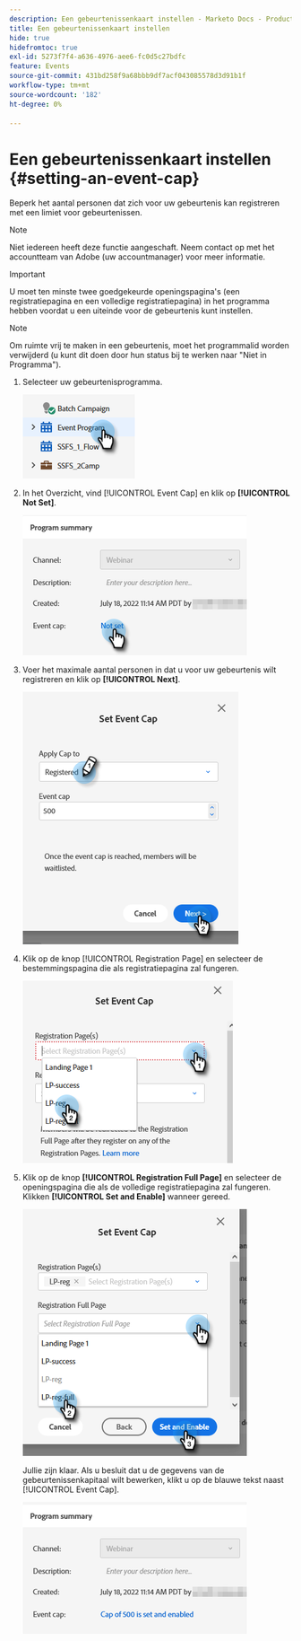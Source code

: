 ```yaml
---
description: Een gebeurtenissenkaart instellen - Marketo Docs - Productdocumentatie
title: Een gebeurtenissenkaart instellen
hide: true
hidefromtoc: true
exl-id: 5273f7f4-a636-4976-aee6-fc0d5c27bdfc
feature: Events
source-git-commit: 431bd258f9a68bbb9df7acf043085578d3d91b1f
workflow-type: tm+mt
source-wordcount: '182'
ht-degree: 0%

---
```


# Een gebeurtenissenkaart instellen {#setting-an-event-cap}

Beperk het aantal personen dat zich voor uw gebeurtenis kan registreren met een limiet voor gebeurtenissen.

>[!NOTE]
>
>Niet iedereen heeft deze functie aangeschaft. Neem contact op met het accountteam van Adobe (uw accountmanager) voor meer informatie.

>[!IMPORTANT]
>U moet ten minste twee goedgekeurde openingspagina&#39;s (een registratiepagina en een volledige registratiepagina) in het programma hebben voordat u een uiteinde voor de gebeurtenis kunt instellen.

>[!NOTE]
>
>Om ruimte vrij te maken in een gebeurtenis, moet het programmalid worden verwijderd (u kunt dit doen door hun status bij te werken naar &quot;Niet in Programma&quot;).

1. Selecteer uw gebeurtenisprogramma.

   ![](assets/setting-an-event-cap-1.png)

1. In het Overzicht, vind [!UICONTROL Event Cap] en klik op **[!UICONTROL Not Set]**.

   ![](assets/setting-an-event-cap-2.png)

1. Voer het maximale aantal personen in dat u voor uw gebeurtenis wilt registreren en klik op **[!UICONTROL Next]**.

   ![](assets/setting-an-event-cap-3.png)

1. Klik op de knop [!UICONTROL Registration Page] en selecteer de bestemmingspagina die als registratiepagina zal fungeren.

   ![](assets/setting-an-event-cap-4.png)

1. Klik op de knop **[!UICONTROL Registration Full Page]** en selecteer de openingspagina die als de volledige registratiepagina zal fungeren. Klikken **[!UICONTROL Set and Enable]** wanneer gereed.

   ![](assets/setting-an-event-cap-5.png)

   Jullie zijn klaar. Als u besluit dat u de gegevens van de gebeurtenissenkapitaal wilt bewerken, klikt u op de blauwe tekst naast [!UICONTROL Event Cap].

   ![](assets/setting-an-event-cap-6.png)
